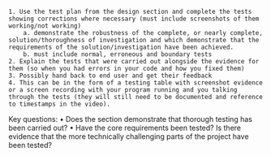 	1. Use the test plan from the design section and complete the tests showing corrections where necessary (must include screenshots of them working/not working)
		a. demonstrate the robustness of the complete, or nearly complete, solution/thoroughness of investigation and which demonstrate that the requirements of the solution/investigation have been achieved.
		b. must include normal, erroneous and boundary tests
	2. Explain the tests that were carried out alongside the evidence for them (so when you had errors in your code and how you fixed them)
	3. Possibly hand back to end user and get their feedback
	4. This can be in the form of a testing table with screenshot evidence or a screen recording with your program running and you talking through the tests (they will still need to be documented and reference to timestamps in the video).

Key questions:
	• Does the section demonstrate that thorough testing has been carried out?
	• Have the core requirements been tested?
Is there evidence that the more technically challenging parts of the project have been tested?
